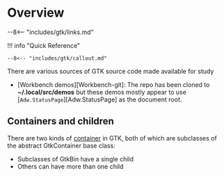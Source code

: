 # Overview

--8<-- "includes/gtk/links.md"

!!! info "Quick Reference"

    --8<-- "includes/gtk/callout.md"

There are various sources of GTK source code made available for study

-   [Workbench demos][Workbench-git]: The repo has been cloned to **~/.local/src/demos** but these demos mostly appear to use [`Adw.StatusPage`][Adw.StatusPage] as the document root.

## Containers and children

There are two kinds of [container](https://docs.gtk.org/gtk3/class.Container.html) in GTK, both of which are subclasses of the abstract GtkContainer base class:

-   Subclasses of GtkBin have a single child
-   Others can have more than one child

